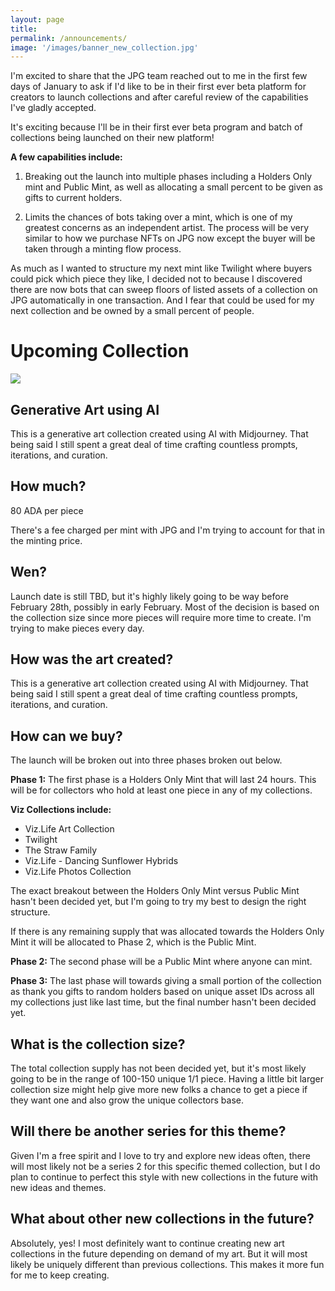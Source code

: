 ```yaml
---
layout: page
title:  
permalink: /announcements/
image: '/images/banner_new_collection.jpg'
---
```


I'm excited to share that the JPG team reached out to me in the first few days of January to ask if I'd like to be in their first ever beta platform for creators to launch collections and after careful review of the capabilities I've gladly accepted. 

It's exciting because I'll be in their first ever beta program and batch of collections being launched on their new platform! 

**A few capabilities include:**
1) Breaking out the launch into multiple phases including a Holders Only mint and Public Mint, as well as allocating a small percent to be given as gifts to current holders. 

2) Limits the chances of bots taking over a mint, which is one of my greatest concerns as an independent artist. The process will be very similar to how we purchase NFTs on JPG now except the buyer will be taken through a minting flow process. 

As much as I wanted to structure my next mint like Twilight where buyers could pick which piece they like, I decided not to because I discovered there are now bots that can sweep floors of listed assets of a collection on JPG automatically in one transaction. And I fear that could be used for my next collection and be owned by a small percent of people. 

# Upcoming Collection
![](/images/new_collection_10x6_.jpg) 

## Generative Art using AI
This is a generative art collection created using AI with Midjourney. That being said I still spent a great deal of time crafting countless prompts, iterations, and curation.

## How much? 
80 ADA per piece 

There's a fee charged per mint with JPG and I'm trying to account for that in the minting price.

## Wen?
Launch date is still TBD, but it's highly likely going to be way before February 28th, possibly in early February. Most of the decision is based on the collection size since more pieces will require more time to create. I'm trying to make pieces every day. 

## How was the art created?
This is a generative art collection created using AI with Midjourney. That being said I still spent a great deal of time crafting countless prompts, iterations, and curation. 

## How can we buy? 
The launch will be broken out into three phases broken out below.

**Phase 1:**
 The first phase is a Holders Only Mint that will last 24 hours. This will be for collectors who hold at least one piece in any of my collections.

**Viz Collections include:**
- Viz.Life Art Collection
- Twilight
- The Straw Family
- Viz.Life - Dancing Sunflower Hybrids
- Viz.Life Photos Collection

The exact breakout between the Holders Only Mint versus Public Mint hasn't been decided yet, but I'm going to try my best to design the right structure. 

If there is any remaining supply that was allocated towards the Holders Only Mint it will be allocated to Phase 2, which is the Public Mint. 

**Phase 2:**
 The second phase will be a Public Mint where anyone can mint. 

**Phase 3:**
 The last phase will towards giving a small portion of the collection as thank you gifts to random holders based on unique asset IDs across all my collections just like last time, but the final number hasn't been decided yet.

## What is the collection size?
The total collection supply has not been decided yet, but it's most likely going to be in the range of 100-150 unique 1/1 piece. Having a little bit larger collection size might help give more new folks a chance to get a piece if they want one and also grow the unique collectors base. 

## Will there be another series for this theme?
Given I'm a free spirit and I love to try and explore new ideas often, there will most likely not be a series 2 for this specific themed collection, but I do plan to continue to perfect this style with new collections in the future with new ideas and themes. 

## What about other new collections in the future?
Absolutely, yes! I most definitely want to continue creating new art collections in the future depending on demand of my art. But it will most likely be uniquely different than previous collections. This makes it more fun for me to keep creating. 
